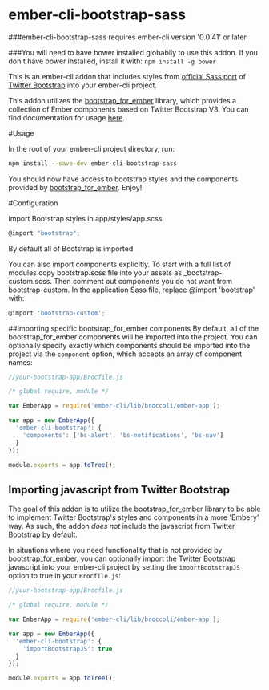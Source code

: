 ember-cli-bootstrap-sass
========================

###ember-cli-bootstrap-sass requires ember-cli version '0.0.41' or later

###You will need to have bower installed globablly to use this addon.
If you don't have bower installed, install it with:
`npm install -g bower`

This is an ember-cli addon that includes styles from [official Sass port](http://getbootstrap.com/css/#sass) of [Twitter Bootstrap](http://getbootstrap.com/) into your ember-cli project.

This addon utilizes the [bootstrap_for_ember](https://github.com/ember-addons/bootstrap-for-ember) library, which provides a collection of Ember components based on Twitter Bootstrap V3.
You can find documentation for usage [here](https://github.com/ember-addons/bootstrap-for-ember).

#Usage

In the root of your ember-cli project directory, run:
```bash
npm install --save-dev ember-cli-bootstrap-sass
```

You should now have access to bootstrap styles and the components
provided by [bootstrap_for_ember](https://github.com/ember-addons/bootstrap-for-ember). Enjoy!

#Configuration

Import Bootstrap styles in app/styles/app.scss

```javascript
@import "bootstrap";
```

By default all of Bootstrap is imported.

You can also import components explicitly. To start with a full list of modules copy bootstrap.scss file into your assets as _bootstrap-custom.scss. Then comment out components you do not want from bootstrap-custom. In the application Sass file, replace @import 'bootstrap' with:

```javascript
@import 'bootstrap-custom';
```

##Importing specific bootstrap_for_ember components
By default, all of the bootstrap_for_ember components will be imported
into the project. You can optionally specify exactly which components
should be imported into the project via the `component` option, which
accepts an array of component names:


```javascript
//your-bootstrap-app/Brocfile.js

/* global require, module */

var EmberApp = require('ember-cli/lib/broccoli/ember-app');

var app = new EmberApp({
  'ember-cli-bootstrap': {
    'components': ['bs-alert', 'bs-notifications', 'bs-nav']
  }
});

module.exports = app.toTree();
```


## Importing javascript from Twitter Bootstrap
The goal of this addon is to utilize the bootstrap_for_ember library to
be able to implement Twitter Bootstrap's styles and components in a more
'Embery' way. As such, the addon *does not* include the javascript from
Twitter Bootstrap by default.

In situations where you need functionality that is not provided by
bootstrap_for_ember, you can optionally import the Twitter Bootstrap
javascript into your ember-cli project by setting the
`importBootstrapJS` option to true in your `Brocfile.js`:

```javascript
//your-bootstrap-app/Brocfile.js

/* global require, module */

var EmberApp = require('ember-cli/lib/broccoli/ember-app');

var app = new EmberApp({
  'ember-cli-bootstrap': {
    'importBootstrapJS': true
  }
});

module.exports = app.toTree();
```
